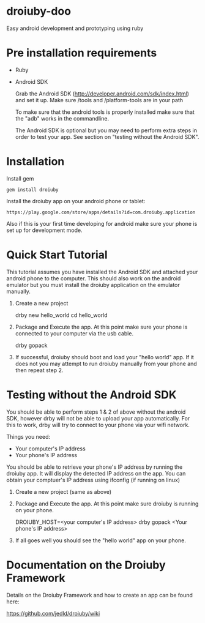 droiuby-doo
===========

Easy android development and prototyping using ruby

Pre installation requirements
=============================

* Ruby

* Android SDK

  Grab the Android SDK (http://developer.android.com/sdk/index.html) and set it up.
  Make sure <sdk>/tools and <sdk>/platform-tools are in your path

  To make sure that the android tools is properly installed make sure that the "adb" works in the commandline.
  
  The Android SDK is optional but you may need to perform extra steps in order to test your app.
  See section on "testing without the Android SDK".

Installation
============

Install gem

    gem install droiuby

Install the droiuby app on your android phone or tablet:

    https://play.google.com/store/apps/details?id=com.droiuby.application

Also if this is your first time developing for android make sure your phone is set up for development mode.

Quick Start Tutorial
====================

This tutorial assumes you have installed the Android SDK and attached your android phone to the computer. This should also work on the android emulator but you must install the droiuby application on the emulator manually.

1.  Create a new project

    drby new hello_world
    cd hello_world

2.  Package and Execute the app. At this point make sure your phone is connected to your computer via the usb cable.

    drby gopack

3. If successful, droiuby should boot and load your "hello world" app. If it does not you may attempt to run droiuby manually from your phone and then repeat step 2.

Testing without the Android SDK
===============================

You should be able to perform steps 1 & 2 of above without the android SDK, however drby will not be able to upload your app automatically. For this to work, drby will try to connect to your phone via your wifi network.

Things you need:

- Your computer's IP address
- Your phone's IP address

You should be able to retrieve your phone's IP address by running the droiuby app. It will display the detected IP address on the app.
You can obtain your comptuer's IP address using ifconfig (if running on linux)

1. Create a new project (same as above)

2. Package and Execute the app. At this point make sure droiuby is running on your phone.

    DROIUBY_HOST=<your computer's IP address> drby gopack <Your phone's IP address>

3. If all goes well you should see the "hello world" app on your phone.

Documentation on the Droiuby Framework
======================================

Details on the Droiuby Framework and how to create an app can be found here:

https://github.com/jedld/droiuby/wiki





